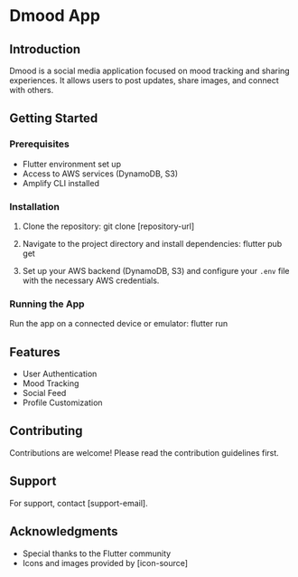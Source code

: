 # Dmood App

## Introduction

Dmood is a social media application focused on mood tracking and sharing experiences. It allows users to post updates, share images, and connect with others.

## Getting Started

### Prerequisites
- Flutter environment set up
- Access to AWS services (DynamoDB, S3)
- Amplify CLI installed

### Installation
1. Clone the repository:
git clone [repository-url]
2. Navigate to the project directory and install dependencies:
flutter pub get

3. Set up your AWS backend (DynamoDB, S3) and configure your `.env` file with the necessary AWS credentials.

### Running the App
Run the app on a connected device or emulator:
flutter run


## Features
- User Authentication
- Mood Tracking
- Social Feed
- Profile Customization

## Contributing
Contributions are welcome! Please read the contribution guidelines first.


## Support
For support, contact [support-email].

## Acknowledgments
- Special thanks to the Flutter community
- Icons and images provided by [icon-source]
